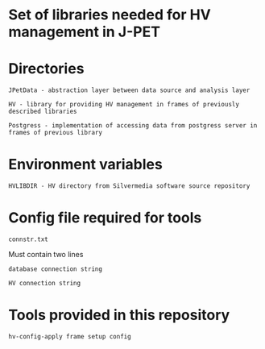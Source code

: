 Set of libraries needed for HV management in J-PET
==================================================

Directories
===========

	JPetData - abstraction layer between data source and analysis layer

	HV - library for providing HV management in frames of previously described libraries

	Postgress - implementation of accessing data from postgress server in frames of previous library

Environment variables
=====================

	HVLIBDIR - HV directory from Silvermedia software source repository


Config file required for tools
==============================

	connstr.txt

Must contain two lines

	database connection string

	HV connection string


Tools provided in this repository
=================================

	hv-config-apply frame setup config


